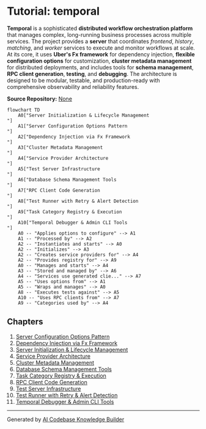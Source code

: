 # Tutorial: temporal

**Temporal** is a sophisticated **distributed workflow orchestration platform** that manages complex, long-running business processes across multiple services. The project provides a **server** that coordinates *frontend*, *history*, *matching*, and *worker* services to execute and monitor workflows at scale. At its core, it uses **Uber's Fx framework** for dependency injection, **flexible configuration options** for customization, **cluster metadata management** for distributed deployments, and includes tools for **schema management**, **RPC client generation**, **testing**, and **debugging**. The architecture is designed to be modular, testable, and production-ready with comprehensive observability and reliability features.


**Source Repository:** [None](None)

```mermaid
flowchart TD
    A0["Server Initialization & Lifecycle Management
"]
    A1["Server Configuration Options Pattern
"]
    A2["Dependency Injection via Fx Framework
"]
    A3["Cluster Metadata Management
"]
    A4["Service Provider Architecture
"]
    A5["Test Server Infrastructure
"]
    A6["Database Schema Management Tools
"]
    A7["RPC Client Code Generation
"]
    A8["Test Runner with Retry & Alert Detection
"]
    A9["Task Category Registry & Execution
"]
    A10["Temporal Debugger & Admin CLI Tools
"]
    A0 -- "Applies options to configure" --> A1
    A1 -- "Processed by" --> A2
    A2 -- "Instantiates and starts" --> A0
    A2 -- "Initializes" --> A3
    A2 -- "Creates service providers for" --> A4
    A2 -- "Provides registry for" --> A9
    A0 -- "Manages and starts" --> A4
    A3 -- "Stored and managed by" --> A6
    A4 -- "Services use generated clie..." --> A7
    A5 -- "Uses options from" --> A1
    A5 -- "Wraps and manages" --> A0
    A8 -- "Executes tests against" --> A5
    A10 -- "Uses RPC clients from" --> A7
    A9 -- "Categories used by" --> A4
```

## Chapters

1. [Server Configuration Options Pattern
](01_server_configuration_options_pattern_.md)
2. [Dependency Injection via Fx Framework
](02_dependency_injection_via_fx_framework_.md)
3. [Server Initialization & Lifecycle Management
](03_server_initialization___lifecycle_management_.md)
4. [Service Provider Architecture
](04_service_provider_architecture_.md)
5. [Cluster Metadata Management
](05_cluster_metadata_management_.md)
6. [Database Schema Management Tools
](06_database_schema_management_tools_.md)
7. [Task Category Registry & Execution
](07_task_category_registry___execution_.md)
8. [RPC Client Code Generation
](08_rpc_client_code_generation_.md)
9. [Test Server Infrastructure
](09_test_server_infrastructure_.md)
10. [Test Runner with Retry & Alert Detection
](10_test_runner_with_retry___alert_detection_.md)
11. [Temporal Debugger & Admin CLI Tools
](11_temporal_debugger___admin_cli_tools_.md)


---

Generated by [AI Codebase Knowledge Builder](https://github.com/The-Pocket/Tutorial-Codebase-Knowledge)
